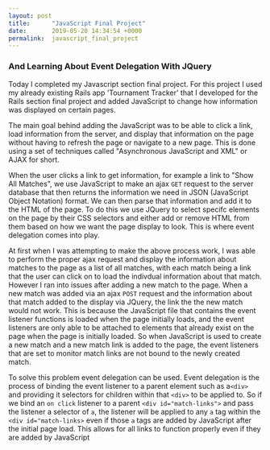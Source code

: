 ```yaml
---
layout: post
title:      "JavaScript Final Project"
date:       2019-05-20 14:34:54 +0000
permalink:  javascript_final_project
---
```


### And Learning About Event Delegation With JQuery


Today I completed my Javascript section final project. For this project I used my already existing Rails app 'Tournament Tracker' that I developed for the Rails section final project and added JavaScript to change how information was displayed on certain pages. 

The main goal behind adding the JavaScript was to be able to click a link, load information from the server, and display that information on the page without having to refresh the page or navigate to a new page. This is done using a set of techniques called "Asynchronous JavaScript and XML" or AJAX for short.

When the user clicks a link to get information, for example a link to "Show All Matches", we use JavaScript to make an ajax `GET`  request to the  server database that then returns the information we need in JSON (JavaScript Object Notation)  format. We can then parse that information and add it to the HTML of the page. To do this we use JQuery to select specifc elements on the page by their CSS selectors and either add or remove HTML from them based on how we want the page display to look. This is where event delegation comes into play.

At first when I was attempting to make the above process work, I was able to perform the proper ajax request and display the information about matches to the page as a list of all matches, with each match being a link that the user can click on to load the indivdual information about that match. However I ran into issues after adding a new match to the page. When a new match was added via an ajax `POST` request and the information about that match added to the display via JQuery, the link the the new match would not work. This is because the JavaScript file that contains the event listener functions is loaded when the page initially loads, and the event listeners are only able to be attached to elements that already exist on the page when the page is initially loaded. So when JavaScript is used to create a new match and a new match link is added to the page, the event listeners that are set to monitor match links are not bound to the newly created match. 

To solve this problem event delegation can be used. Event delegation is the process of binding the event listener to a parent element such as a`<div>` and providing it selectors for children within that `<div>` to be applied to. So if we bind an `on click`  listener to a parent `<div id="match-links">` and pass the listener a selector of `a`, the listener will be applied to any `a` tag within the `<div id="match-links>` even if those `a` tags are added by JavaScript after the initial page load. This allows for all links to function properly even if they are added by JavaScript
